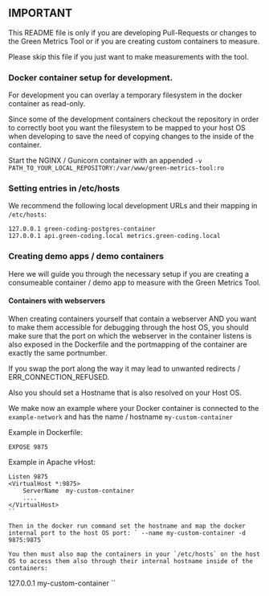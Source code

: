 ## IMPORTANT
This README file is only if you are developing Pull-Requests or changes to the Green Metrics Tool or if you are creating custom containers to measure.

Please skip this file if you just want to make measurements with the tool.

### Docker container setup for development.

For development you can overlay a temporary filesystem in the docker container as read-only.

Since some of the development containers checkout the repository in order to correctly boot you want
the filesystem to be mapped to your host OS when developing to save the need of copying changes to the inside of the container.

Start the NGINX / Gunicorn container with an appended `-v PATH_TO_YOUR_LOCAL_REPOSITORY:/var/www/green-metrics-tool:ro`

### Setting entries in /etc/hosts
We recommend the following local development URLs and their mapping in `/etc/hosts`:

```
127.0.0.1 green-coding-postgres-container
127.0.0.1 api.green-coding.local metrics.green-coding.local
```


### Creating demo apps / demo containers

Here we will guide you through the necessary setup if you are creating a consumeable container / demo app to measure with the Green Metrics Tool.


#### Containers with webservers
When creating containers yourself that contain a webserver AND you want to make them accessible for debugging through the host OS, you should make sure that the
port on which the webserver in the container listens is also exposed in the Dockerfile and the portmapping of the container are exactly the same portnumber.

If you swap the port along the way it may lead to unwanted redirects / ERR_CONNECTION_REFUSED.

Also you should set a Hostname that is also resolved on your Host OS.

We make now an example where your Docker container is connected to the `example-network` and has the name / hostname `my-custom-container`

Example in Dockerfile:

```
EXPOSE 9875
````

Example in Apache vHost:
```
Listen 9875
<VirtualHost *:9875>
    ServerName  my-custom-container
    ....
</VirtualHost>
``

Then in the docker run command set the hostname and map the docker internal port to the host OS port: ` --name my-custom-container -d 9875:9875`

You then must also map the containers in your `/etc/hosts` on the host OS to access them also through their internal hostname inside of the containers:

```
127.0.0.1 my-custom-container
``
